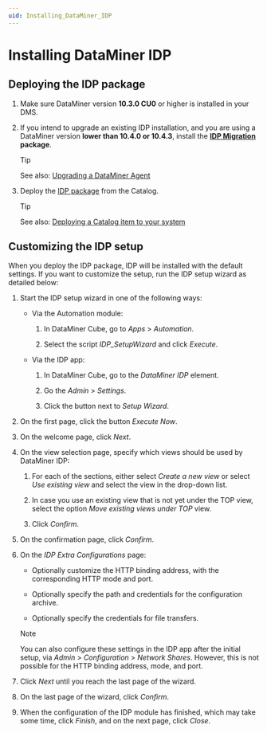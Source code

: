 ```yaml
---
uid: Installing_DataMiner_IDP
---
```


# Installing DataMiner IDP

## Deploying the IDP package

1. Make sure DataMiner version **10.3.0 CU0** or higher is installed in your DMS.

1. If you intend to upgrade an existing IDP installation, and you are using a DataMiner version **lower than 10.4.0 or 10.4.3**, install the **[IDP Migration](https://community.dataminer.services/download/idp-migration/) package**.

   > [!TIP]
   > See also: [Upgrading a DataMiner Agent](xref:Upgrading_a_DataMiner_Agent)

1. Deploy the [IDP package](https://catalog.dataminer.services/details/package/3163) from the Catalog.

   > [!TIP]
   > See also: [Deploying a Catalog item to your system](xref:Deploying_a_catalog_item)

## Customizing the IDP setup

When you deploy the IDP package, IDP will be installed with the default settings. If you want to customize the setup, run the IDP setup wizard as detailed below:

1. Start the IDP setup wizard in one of the following ways:

   - Via the Automation module:

      1. In DataMiner Cube, go to *Apps* > *Automation*.

      1. Select the script *IDP_SetupWizard* and click *Execute*.

   - Via the IDP app:

      1. In DataMiner Cube, go to the *DataMiner IDP* element.

      1. Go the *Admin* > *Settings*.

      1. Click the button next to *Setup Wizard*.

1. On the first page, click the button *Execute Now*.

1. On the welcome page, click *Next*.

1. On the view selection page, specify which views should be used by DataMiner IDP:

   1. For each of the sections, either select *Create a new view* or select *Use existing view* and select the view in the drop-down list.

   1. In case you use an existing view that is not yet under the TOP view, select the option *Move existing views under TOP* view.

   1. Click *Confirm*.

1. On the confirmation page, click *Confirm*.

1. On the *IDP Extra Configurations* page:

   - Optionally customize the HTTP binding address, with the corresponding HTTP mode and port.

   - Optionally specify the path and credentials for the configuration archive.

   - Optionally specify the credentials for file transfers.

   > [!NOTE]
   > You can also configure these settings in the IDP app after the initial setup, via *Admin* > *Configuration* > *Network Shares*. However, this is not possible for the HTTP binding address, mode, and port.

1. Click *Next* until you reach the last page of the wizard.

1. On the last page of the wizard, click *Confirm*.

1. When the configuration of the IDP module has finished, which may take some time, click *Finish*, and on the next page, click *Close*.
